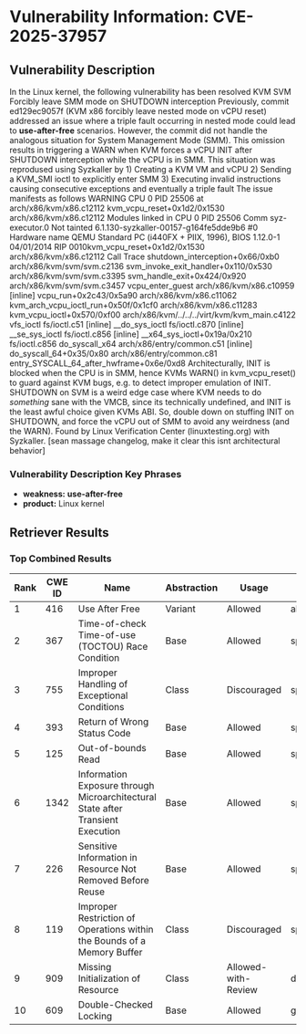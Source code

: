 # Vulnerability Information: CVE-2025-37957

## Vulnerability Description
In the Linux kernel, the following vulnerability has been resolved KVM SVM Forcibly leave SMM mode on SHUTDOWN interception Previously, commit ed129ec9057f (KVM x86 forcibly leave nested mode on vCPU reset) addressed an issue where a triple fault occurring in nested mode could lead to **use-after-free** scenarios. However, the commit did not handle the analogous situation for System Management Mode (SMM). This omission results in triggering a WARN when KVM forces a vCPU INIT after SHUTDOWN interception while the vCPU is in SMM. This situation was reprodused using Syzkaller by 1) Creating a KVM VM and vCPU 2) Sending a KVM_SMI ioctl to explicitly enter SMM 3) Executing invalid instructions causing consecutive exceptions and eventually a triple fault The issue manifests as follows WARNING CPU 0 PID 25506 at arch/x86/kvm/x86.c12112 kvm_vcpu_reset+0x1d2/0x1530 arch/x86/kvm/x86.c12112 Modules linked in CPU 0 PID 25506 Comm syz-executor.0 Not tainted 6.1.130-syzkaller-00157-g164fe5dde9b6 #0 Hardware name QEMU Standard PC (i440FX + PIIX, 1996), BIOS 1.12.0-1 04/01/2014 RIP 0010kvm_vcpu_reset+0x1d2/0x1530 arch/x86/kvm/x86.c12112 Call Trace shutdown_interception+0x66/0xb0 arch/x86/kvm/svm/svm.c2136 svm_invoke_exit_handler+0x110/0x530 arch/x86/kvm/svm/svm.c3395 svm_handle_exit+0x424/0x920 arch/x86/kvm/svm/svm.c3457 vcpu_enter_guest arch/x86/kvm/x86.c10959 [inline] vcpu_run+0x2c43/0x5a90 arch/x86/kvm/x86.c11062 kvm_arch_vcpu_ioctl_run+0x50f/0x1cf0 arch/x86/kvm/x86.c11283 kvm_vcpu_ioctl+0x570/0xf00 arch/x86/kvm/../../../virt/kvm/kvm_main.c4122 vfs_ioctl fs/ioctl.c51 [inline] __do_sys_ioctl fs/ioctl.c870 [inline] __se_sys_ioctl fs/ioctl.c856 [inline] __x64_sys_ioctl+0x19a/0x210 fs/ioctl.c856 do_syscall_x64 arch/x86/entry/common.c51 [inline] do_syscall_64+0x35/0x80 arch/x86/entry/common.c81 entry_SYSCALL_64_after_hwframe+0x6e/0xd8 Architecturally, INIT is blocked when the CPU is in SMM, hence KVMs WARN() in kvm_vcpu_reset() to guard against KVM bugs, e.g. to detect improper emulation of INIT. SHUTDOWN on SVM is a weird edge case where KVM needs to do _something_ sane with the VMCB, since its technically undefined, and INIT is the least awful choice given KVMs ABI. So, double down on stuffing INIT on SHUTDOWN, and force the vCPU out of SMM to avoid any weirdness (and the WARN). Found by Linux Verification Center (linuxtesting.org) with Syzkaller. [sean massage changelog, make it clear this isnt architectural behavior]

### Vulnerability Description Key Phrases
- **weakness:** **use-after-free**
- **product:** Linux kernel

## Retriever Results

### Top Combined Results

| Rank | CWE ID | Name | Abstraction | Usage  | Retrievers | Individual Scores |
|------|--------|------|-------------|-------|------------|-------------------|
| 1 | 416 | Use After Free | Variant | Allowed | alternate_terms | 1.000 |
| 2 | 367 | Time-of-check Time-of-use (TOCTOU) Race Condition | Base | Allowed | sparse | 1.254 |
| 3 | 755 | Improper Handling of Exceptional Conditions | Class | Discouraged | sparse | 1.145 |
| 4 | 393 | Return of Wrong Status Code | Base | Allowed | sparse | 1.142 |
| 5 | 125 | Out-of-bounds Read | Base | Allowed | sparse | 1.133 |
| 6 | 1342 | Information Exposure through Microarchitectural State after Transient Execution | Base | Allowed | sparse | 1.106 |
| 7 | 226 | Sensitive Information in Resource Not Removed Before Reuse | Base | Allowed | sparse | 1.056 |
| 8 | 119 | Improper Restriction of Operations within the Bounds of a Memory Buffer | Class | Discouraged | sparse | 1.025 |
| 9 | 909 | Missing Initialization of Resource | Class | Allowed-with-Review | dense | 0.542 |
| 10 | 609 | Double-Checked Locking | Base | Allowed | graph | 0.003 |

